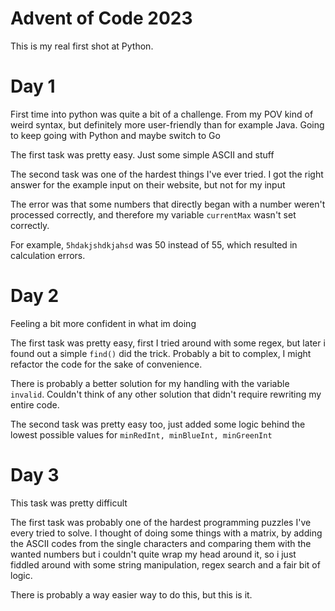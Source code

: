 
# Advent of Code 2023 
This is my real first shot at Python. 

# Day 1
First time into python was quite a bit of a challenge.
From my POV kind of weird syntax, but definitely more user-friendly than for example Java. Going to keep going with Python and maybe switch to Go

The first task was pretty easy. Just some simple ASCII and stuff

The second task was one of the hardest things I've ever tried. I got the right answer for the example input on their website, but not for my input

The error was that some numbers that directly began with a number weren't processed correctly, and therefore my variable ```currentMax``` wasn't set correctly. 

For example, ```5hdakjshdkjahsd``` was 50 instead of 55, which resulted in calculation errors.

# Day 2
Feeling a bit more confident in what im doing

The first task was pretty easy, first I tried around with some regex, but later i found out a simple ```find()``` did the trick. Probably a bit to complex, I might refactor the code for the sake of convenience. 

There is probably a better solution for my handling with the variable ```invalid```. Couldn't think of any other solution that didn't require rewriting my entire code.

The second task was pretty easy too, just added some logic behind the lowest possible values for ```minRedInt, minBlueInt, minGreenInt```

# Day 3
This task was pretty difficult

The first task was probably one of the hardest programming puzzles I've every tried to solve. I thought of doing some things with a matrix, by adding the ASCII codes from the single characters and comparing them with the wanted numbers but i couldn't quite wrap my head around it, so i just fiddled around with some string manipulation, regex search and a fair bit of logic.

There is probably a way easier way to do this, but this is it.